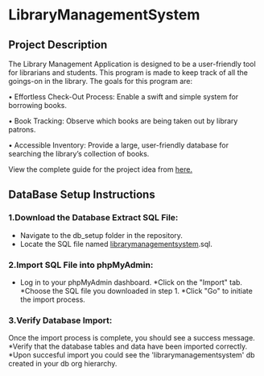 # LibraryManagementSystem

## Project Description

The Library Management Application is designed to be a user-friendly tool for librarians and 
students. This program is made to keep track of all the goings-on in the library. 
The goals for this program are:


• Effortless Check-Out Process: Enable a swift and simple system for borrowing books.


• Book Tracking: Observe which books are being taken out by library patrons.


• Accessible Inventory: Provide a large, user-friendly database for searching the library’s 
collection of books.

View the complete guide for the project idea from [here.](https://stuconestogacon-my.sharepoint.com/:b:/g/personal/dperera4821_conestogac_on_ca/EQx8O2_YgS5CjLhFESwYpkMB-3tT20e80QVZU1iULLZTPA?e=YUXyFQ)

## DataBase Setup Instructions

### 1.Download the Database Extract SQL File:
* Navigate to the db_setup folder in the repository.
* Locate the SQL file named [librarymanagementsystem](https://github.com/RuwiniP/Library_Management_System/blob/master/DBSetup/librarymanagementsystem.sql).sql.

### 2.Import SQL File into phpMyAdmin:
* Log in to your phpMyAdmin dashboard.
*Click on the "Import" tab.
*Choose the SQL file you downloaded in step 1.
*Click "Go" to initiate the import process.

### 3.Verify Database Import:
Once the import process is complete, you should see a success message.
*Verify that the database tables and data have been imported correctly.
*Upon succesful import you could see the 'librarymanagementsystem' db created in your db org hierarchy.
